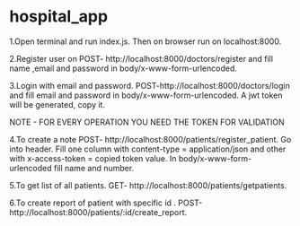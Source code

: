 # hospital_app

1.Open terminal and run index.js. Then on browser run on localhost:8000.

2.Register user on POST- http://localhost:8000/doctors/register and fill name ,email and password in body/x-www-form-urlencoded.

3.Login with email and password. POST-http://localhost:8000/doctors/login and fill email and password in body/x-www-form-urlencoded. A jwt token will be generated, copy it.

NOTE - FOR EVERY OPERATION YOU NEED THE TOKEN FOR VALIDATION

4.To create a note POST- http://localhost:8000/patients/register_patient. Go into header. Fill one column with content-type = application/json and other with x-access-token = copied token value. In body/x-www-form-urlencoded fill name and number.

5.To get list of all patients. GET- http://localhost:8000/patients/getpatients.

6.To create report of patient with specific id . POST-http://localhost:8000/patients/:id/create_report.
